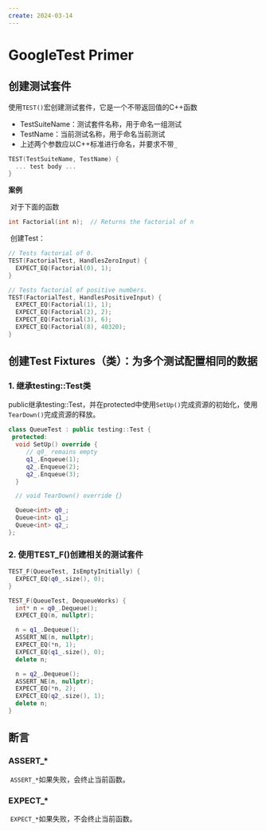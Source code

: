 ```yaml
---
create: 2024-03-14
---
```

# GoogleTest Primer

## 创建测试套件

​	使用`TEST()`宏创建测试套件，它是一个不带返回值的C++函数

* TestSuiteName：测试套件名称，用于命名一组测试
* TestName：当前测试名称，用于命名当前测试
* 上述两个参数应以C++标准进行命名，并要求不带`_`

```C++
TEST(TestSuiteName, TestName) {
  ... test body ...
}
```

**案例**

​	对于下面的函数

```C++
int Factorial(int n);  // Returns the factorial of n
```

​	创建Test：

```c++
// Tests factorial of 0.
TEST(FactorialTest, HandlesZeroInput) {
  EXPECT_EQ(Factorial(0), 1);
}

// Tests factorial of positive numbers.
TEST(FactorialTest, HandlesPositiveInput) {
  EXPECT_EQ(Factorial(1), 1);
  EXPECT_EQ(Factorial(2), 2);
  EXPECT_EQ(Factorial(3), 6);
  EXPECT_EQ(Factorial(8), 40320);
}
```

## 创建Test Fixtures（类）：为多个测试配置相同的数据

### 1. 继承testing::Test类

​	public继承testing::Test，并在protected中使用`SetUp()`完成资源的初始化，使用`TearDown()`完成资源的释放。

```C++
class QueueTest : public testing::Test {
 protected:
  void SetUp() override {
     // q0_ remains empty
     q1_.Enqueue(1);
     q2_.Enqueue(2);
     q2_.Enqueue(3);
  }

  // void TearDown() override {}

  Queue<int> q0_;
  Queue<int> q1_;
  Queue<int> q2_;
};
```

### 2. 使用TEST_F()创建相关的测试套件

```C++
TEST_F(QueueTest, IsEmptyInitially) {
  EXPECT_EQ(q0_.size(), 0);
}

TEST_F(QueueTest, DequeueWorks) {
  int* n = q0_.Dequeue();
  EXPECT_EQ(n, nullptr);

  n = q1_.Dequeue();
  ASSERT_NE(n, nullptr);
  EXPECT_EQ(*n, 1);
  EXPECT_EQ(q1_.size(), 0);
  delete n;

  n = q2_.Dequeue();
  ASSERT_NE(n, nullptr);
  EXPECT_EQ(*n, 2);
  EXPECT_EQ(q2_.size(), 1);
  delete n;
}
```

## 断言

### ASSERT_*

​	`ASSERT_*`如果失败，会终止当前函数。

### EXPECT_*

​	`EXPECT_*`如果失败，不会终止当前函数。